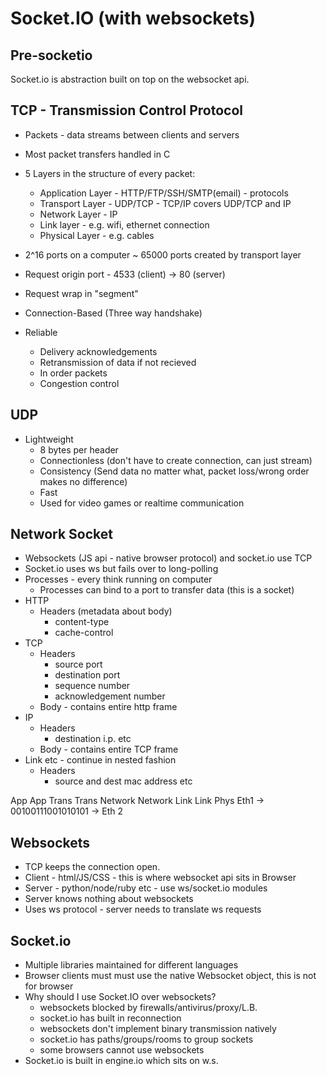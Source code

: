 # Socket.IO (with websockets)

## Pre-socketio
Socket.io is abstraction built on top on the websocket api.

## TCP - Transmission Control Protocol
- Packets - data streams between clients and servers
- Most packet transfers handled in C
- 5 Layers in the structure of every packet:
    - Application Layer - HTTP/FTP/SSH/SMTP(email) - protocols
    - Transport Layer - UDP/TCP - TCP/IP covers UDP/TCP and IP
    - Network Layer - IP
    - Link layer - e.g. wifi, ethernet connection
    - Physical Layer - e.g. cables
- 2^16 ports on a computer ~ 65000 ports created by transport layer
- Request origin port - 4533 (client) -> 80 (server)
- Request wrap in "segment"

- Connection-Based (Three way handshake)
- Reliable
    - Delivery acknowledgements
    - Retransmission of data if not recieved
    - In order packets
    - Congestion control

## UDP
- Lightweight
    - 8 bytes per header
    - Connectionless (don't have to create connection, can just stream)
    - Consistency (Send data no matter what, packet loss/wrong order makes no difference)
    - Fast
    - Used for video games or realtime communication


## Network Socket
- Websockets (JS api - native browser protocol) and socket.io use TCP
- Socket.io uses ws but fails over to long-polling
- Processes - every think running on computer
    - Processes can bind to a port to transfer data (this is a socket)
- HTTP 
    - Headers (metadata about body)
        - content-type
        - cache-control
- TCP
    - Headers
        - source port
        - destination port
        - sequence number
        - acknowledgement number
    - Body - contains entire http frame
- IP
    - Headers
        - destination i.p. etc
    - Body - contains entire TCP frame
- Link etc - continue in nested fashion
    - Headers
        - source and dest mac address etc

App                             App
Trans                           Trans
Network                         Network
Link                            Link
Phys Eth1 -> 00100111001010101 -> Eth 2

## Websockets
- TCP keeps the connection open.
- Client - html/JS/CSS - this is where websocket api sits in Browser
- Server - python/node/ruby etc - use ws/socket.io modules
- Server knows nothing about websockets
- Uses ws protocol - server needs to translate ws requests

## Socket.io
- Multiple libraries maintained for different languages
- Browser clients must must use the native Websocket object, this is not for browser
- Why should I use Socket.IO over websockets?
    - websockets blocked by firewalls/antivirus/proxy/L.B.
    - socket.io has built in reconnection
    - websockets don't implement binary transmission natively
    - socket.io has paths/groups/rooms to group sockets
    - some browsers cannot use websockets
- Socket.io is built in engine.io which sits on w.s. 
